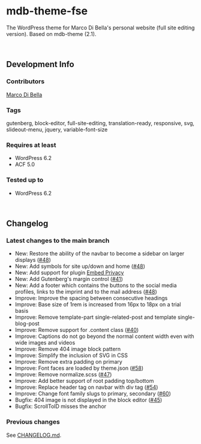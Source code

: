 # mdb-theme-fse
The WordPress theme for Marco Di Bella's personal website (full site editing version). Based on mdb-theme (2.1).

<br>

## Development Info

### Contributors
[Marco Di Bella](https://github.com/mdibella-dev)

### Tags
gutenberg, block-editor, full-site-editing, translation-ready, responsive, svg, slideout-menu, jquery, variable-font-size

### Requires at least

* WordPress 6.2
* ACF 5.0

### Tested up to

* WordPress 6.2

<br>

## Changelog

### Latest changes to the main branch

* New: Restore the ability of the navbar to become a sidebar on larger displays ([#48](https://github.com/mdibella-dev/mdb-theme-fse/issues/48))
* New: Add symbols for site up/down and home ([#48](https://github.com/mdibella-dev/mdb-theme-fse/issues/48))
* New: Add support for plugin [Embed Privacy](https://de.wordpress.org/plugins/embed-privacy/)
* New: Add Gutenberg's margin control ([#41](https://github.com/mdibella-dev/mdb-theme-fse/issues/41))
* New: Add a footer which contains the buttons to the social media profiles, links to the imprint and to the mail address ([#48](https://github.com/mdibella-dev/mdb-theme-fse/issues/48))
* Improve: Improve the spacing between consecutive headings
* Improve: Base size of 1rem is increased from 16px to 18px on a trial basis
* Improve: Remove template-part single-related-post and template single-blog-post
* Improve: Remove support for .content class ([#40](https://github.com/mdibella-dev/mdb-theme-fse/issues/40))
* Improve: Captions do not go beyond the normal content width even with wide images and videos
* Improve: Remove 404 image block pattern
* Improve: Simplify the inclusion of SVG in CSS
* Improve: Remove extra padding on primary
* Improve: Font faces are loaded by theme.json ([#58](https://github.com/mdibella-dev/mdb-theme-fse/issues/58))
* Improve: Remove normalize.scss ([#47](https://github.com/mdibella-dev/mdb-theme-fse/issues/47))
* Improve: Add better support of root padding top/bottom
* Improve: Replace header tag on navbar with div tag ([#54](https://github.com/mdibella-dev/mdb-theme-fse/issues/54))
* Improve: Change font family slugs to primary, secondary ([#60](https://github.com/mdibella-dev/mdb-theme-fse/issues/60))
* Bugfix: 404 image is not displayed in the block editor ([#45](https://github.com/mdibella-dev/mdb-theme-fse/issues/45))
* Bugfix: ScrollToID misses the anchor


### Previous changes

See [CHANGELOG.md](https://github.com/mdibella-dev/mdb-theme-fse/blob/main/CHANGELOG.md).
